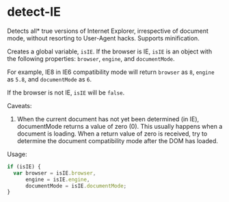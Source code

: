 # detect-IE
Detects all* true versions of Internet Explorer, irrespective of document mode, without resorting to User-Agent hacks. Supports minification.

Creates a global variable, `isIE`. If the browser is IE, `isIE` is an object with the following properties: `browser`, `engine`, and `documentMode`.

For example, IE8 in IE6 compatibility mode will return `browser` as `8`, `engine` as `5.8`, and `documentMode` as `6`.

If the browser is not IE, `isIE` will be `false`.

Caveats:
1. When the current document has not yet been determined (in IE), documentMode returns a value of zero (0). This usually happens when a document is loading. When a return value of zero is received, try to determine the document compatibility mode after the DOM has loaded.


Usage:

```javascript
if (isIE) {    
  var browser = isIE.browser, 
      engine = isIE.engine, 
      documentMode = isIE.documentMode;
}
```
